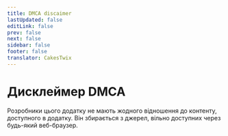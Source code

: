 ```yaml
---
title: DMCA discaimer
lastUpdated: false
editLink: false
prev: false
next: false
sidebar: false
footer: false
translator: CakesTwix
---
```


# Дисклеймер DMCA
Розробники цього додатку не мають жодного відношення до контенту, доступного в додатку. 
Він збирається з джерел, вільно доступних через будь-який веб-браузер.
